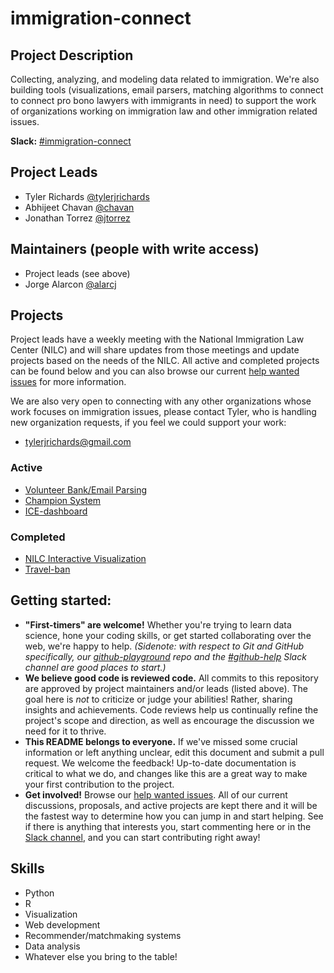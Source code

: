 # immigration-connect

## Project Description

Collecting, analyzing, and modeling data related to immigration. We're also building tools (visualizations, email parsers, matching algorithms to connect to connect pro bono lawyers with immigrants in need) to support the work of organizations working on immigration law and other immigration related issues.

**Slack:** [#immigration-connect](https://datafordemocracy.slack.com/messages/immigration-connect/)

## Project Leads

* Tyler Richards [@tylerjrichards](https://datafordemocracy.slack.com/messages/@tylerjrichards/)
* Abhijeet Chavan [@chavan](https://datafordemocracy.slack.com/messages/@chavan/)
* Jonathan Torrez [@jtorrez](https://datafordemocracy.slack.com/messages/@jtorrez/)

## Maintainers (people with write access)

* Project leads (see above)
* Jorge Alarcon [@alarcj](https://datafordemocracy.slack.com/messages/@alarcj/)


## Projects

Project leads have a weekly meeting with the National Immigration Law Center (NILC) and will share updates from those meetings and update projects based on the needs of the NILC. All active and completed projects can be found below and you can also browse our current [help wanted issues](https://github.com/Data4Democracy/immigration-connect/issues) for more information.

We are also very open to connecting with any other organizations whose work focuses on immigration issues, please contact Tyler, who is handling new organization requests, if you feel we could support your work:

* tylerjrichards@gmail.com

### Active

* [Volunteer Bank/Email Parsing](https://github.com/Data4Democracy/immigration-connect/tree/master/volunteer-bank)
* [Champion System](https://github.com/Data4Democracy/immigration-connect/tree/master/champion-system)
* [ICE-dashboard](https://github.com/Data4Democracy/immigration-connect/tree/master/ICE-dashboard)

### Completed

* [NILC Interactive Visualization](https://github.com/Data4Democracy/immigration-connect/tree/master/nilc-visualization-project)
* [Travel-ban](https://github.com/Data4Democracy/immigration-connect/tree/master/travel-ban)

## Getting started:
* **"First-timers" are welcome!** Whether you're trying to learn data science, hone your coding skills, or get started collaborating over the web, we're happy to help. *(Sidenote: with respect to Git and GitHub specifically, our [github-playground](https://github.com/Data4Democracy/github-playground) repo and the [#github-help](https://datafordemocracy.slack.com/messages/github-help/) Slack channel are good places to start.)*
* **We believe good code is reviewed code.** All commits to this repository are approved by project maintainers and/or leads (listed above). The goal here is *not* to criticize or judge your abilities! Rather, sharing insights and achievements. Code reviews help us continually refine the project's scope and direction, as well as encourage the discussion we need for it to thrive.
* **This README belongs to everyone.** If we've missed some crucial information or left anything unclear, edit this document and submit a pull request. We welcome the feedback! Up-to-date documentation is critical to what we do, and changes like this are a great way to make your first contribution to the project.
* **Get involved!** Browse our [help wanted issues](https://github.com/Data4Democracy/immigration-connect/issues). All of our current discussions, proposals, and active projects are kept there and it will be the fastest way to determine how you can jump in and start helping. See if there is anything that interests you, start commenting here or in the [Slack channel](https://datafordemocracy.slack.com/messages/immigration-connect/), and you can start contributing right away!

## Skills

* Python
* R
* Visualization
* Web development
* Recommender/matchmaking systems
* Data analysis
* Whatever else you bring to the table!
